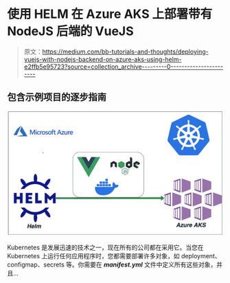 # 使用 HELM 在 Azure AKS 上部署带有 NodeJS 后端的 VueJS

> 原文：<https://medium.com/bb-tutorials-and-thoughts/deploying-vuejs-with-nodejs-backend-on-azure-aks-using-helm-e2ffb5e95723?source=collection_archive---------0----------------------->

## 包含示例项目的逐步指南

![](img/00c106e7ad2c1f3310b15d58a69c25e1.png)

Kubernetes 是发展迅速的技术之一，现在所有的公司都在采用它。当您在 Kubernetes 上运行任何应用程序时，您都需要部署许多对象，如 deployment、configmap、secrets 等。你需要在 ***manifest.yml*** 文件中定义所有这些对象，并且…